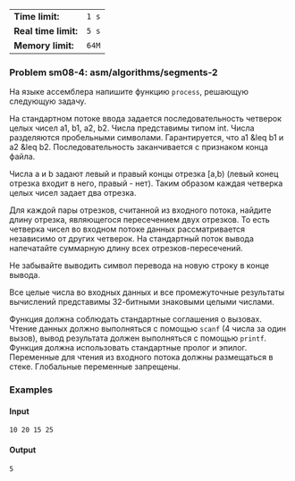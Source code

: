 |                      |       |
|----------------------|-------|
| **Time limit:**      | `1 s` |
| **Real time limit:** | `5 s` |
| **Memory limit:**    | `64M` |


### Problem sm08-4: asm/algorithms/segments-2

На языке ассемблера напишите функцию `process`, решающую
следующую задачу.

На стандартном потоке ввода задается последовательность четверок
целых чисел a1, b1, a2, b2. Числа представимы типом int. Числа
разделяются пробельными символами. Гарантируется, что a1 &leq b1
и a2 &leq b2. Последовательность заканчивается с признаком конца
файла.

Числа a и b задают левый и правый концы отрезка [a,b) (левый
конец отрезка входит в него, правый - нет). Таким образом каждая
четверка целых чисел задает два отрезка.

Для каждой пары отрезков, считанной из входного потока, найдите
длину отрезка, являющегося пересечением двух отрезков. То есть
четверка чисел во входном потоке данных рассматривается
независимо от других четверок. На стандартный поток вывода
напечатайте суммарную длину всех отрезков-пересечений.

Не забывайте выводить символ перевода на новую строку в конце
вывода.

Все целые числа во входных данных и все промежуточные результаты
вычислений представимы 32-битными знаковыми целыми числами.

Функция должна соблюдать стандартные соглашения о вызовах. Чтение
данных должно выполняться с помощью `scanf` (4 числа за один
вызов), вывод результата должен выполняться с помощью `printf`.
Функция должна использовать стандартные пролог и эпилог.
Переменные для чтения из входного потока должны размещаться в
стеке. Глобальные переменные запрещены.

### Examples

#### Input

    
    
    10 20 15 25

#### Output

    
    
    5

